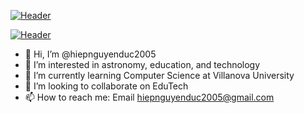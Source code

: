 [![Header](https://github.com/hiepnguyenduc2005/hiepnguyenduc2005/assets/130782979/5dd6aa47-df46-45f4-8806-a4e1e7008fcf "Header")](http://positivevsnegative.pythonanywhere.com/)

[![Header](https://raw.githubusercontent.com/MartinHeinz/MartinHeinz/master/readme_header.png "Header")](https://martinheinz.dev/)

- 👋 Hi, I’m @hiepnguyenduc2005
- 👀 I’m interested in astronomy, education, and technology
- 🌱 I’m currently learning Computer Science at Villanova University
- 💞️ I’m looking to collaborate on EduTech
- 📫 How to reach me: Email hiepnguyenduc2005@gmail.com

<!---
hiepnguyenduc2005/hiepnguyenduc2005 is a ✨ special ✨ repository because its `README.md` (this file) appears on your GitHub profile.
You can click the Preview link to take a look at your changes.
--->

